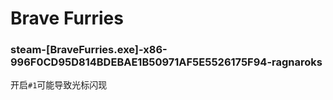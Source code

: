 # Brave Furries

### steam-[BraveFurries.exe]-x86-996F0CD95D814BDEBAE1B50971AF5E5526175F94-ragnaroks
开启`#1`可能导致光标闪现